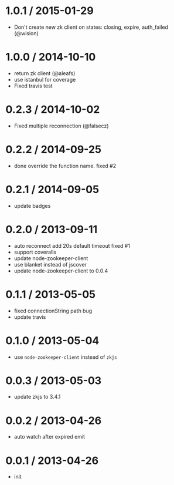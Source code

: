 
1.0.1 / 2015-01-29
==================

 * Don't create new zk client on states: closing, expire, auth_failed (@wision)

1.0.0 / 2014-10-10
==================

 * return zk client (@aleafs)
 * use istanbul for coverage
 * Fixed travis test

0.2.3 / 2014-10-02
==================

 * Fixed multiple reconnection (@falsecz)

0.2.2 / 2014-09-25
==================

 * done override the function name. fixed #2

0.2.1 / 2014-09-05
==================

 * update badges

0.2.0 / 2013-09-11 
==================

  * auto reconnect add 20s default timeout fixed #1
  * support coveralls
  * update node-zookeeper-client
  * use blanket instead of jscover
  * update node-zookeeper-client to 0.0.4

0.1.1 / 2013-05-05 
==================

  * fixed connectionString path bug
  * update travis

0.1.0 / 2013-05-04 
==================

  * use `node-zookeeper-client` instead of `zkjs`

0.0.3 / 2013-05-03 
==================

  * update zkjs to 3.4.1

0.0.2 / 2013-04-26 
==================

  * auto watch after expired emit

0.0.1 / 2013-04-26 
==================

  * init
